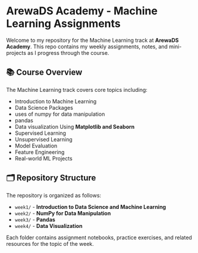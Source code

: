 # ArewaDS Academy - Machine Learning Assignments

Welcome to my repository for the Machine Learning track at **ArewaDS Academy**. This repo contains my weekly assignments, notes, and mini-projects as I progress through the course.

## 📚 Course Overview

The Machine Learning track covers core topics including:

- Introduction to Machine Learning
- Data Science Packages
- uses of numpy for data manipulation
- pandas
- Data visualization Using **Matplotlib and Seaborn**
- Supervised Learning
- Unsupervised Learning
- Model Evaluation
- Feature Engineering
- Real-world ML Projects

## 🗂️ Repository Structure

The repository is organized as follows:

- `week1/` - **Introduction to Data Science and Machine Learning**
- `week2/` - **NumPy for Data Manipulation**
- `week3/` - **Pandas**
- `week4/` - **Data Visualization**

Each folder contains assignment notebooks, practice exercises, and related resources for the topic of the week.